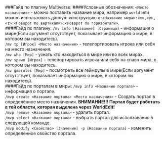 ###Гайд по плагину Multiverse:
####Условные обозначения:
`<Место назначения>` - можно поставить название мира, например `world` или можно использовать данную конструкцию `e:<Название мира>:<x>,<y>,<z>:<Поворот по вертикали>:<Поворот по горизонтали>`.<br>
####Гайд по плагину:
`/mv info [Название] [Страница]` - информация о мире(Если аргумент отсутствует, показывает информацию о мире, в котором вы находитесь).<br>
`/mv tp [Игрок] <Место назначения>` - телепортировать игрока или себя на место назначения.<br>
`/mv who [Мир]` - узнать кто находиться в мире или во всех мирах.<br>
`/mv spawn [Игрок]` - телепортировать игрока или себя на спавн мира, в котором вы находитесь.<br>
`/mv gmerules [Мир]` - посмотреть все геймрулы в мире(Если аргумент отсутствует, показывает информацию о мире, в котором вы находитесь).<br>
####Гайд по порталам в миры:
`/mvp info <Название портала>` - информация о портале.<br>
`/mvp create <Название портала> <Место назначения>` - Создать портал в определённое место назначения. **ВНИМАНИЕ!!! Портал будет работать в той области, которая выделена через WorldEdit!**<br>
`/mvp remove <Название портала>` - удалить портал.<br>
`/mvp select <Название портала>` - выбрать портал для исползования в следующей команде.<br>
`/mvp modify <Свойство> [Значение] -p [Название портала]` - изменить определённое свойство портала.<br>
